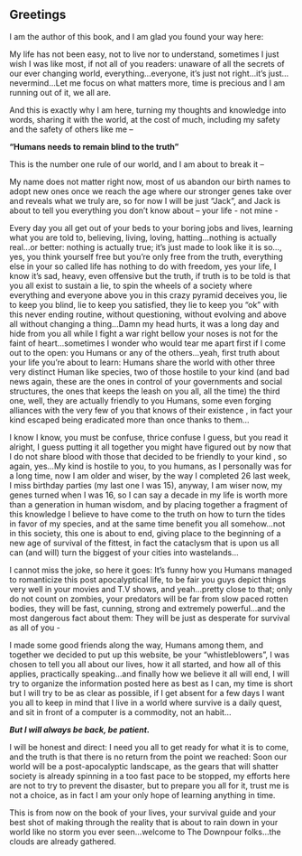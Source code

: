 Greetings
---------

I am the author of this book, and I am glad you found your way here:

My life has not been easy, not to live nor to understand, sometimes I just wish I was like most, if not all of you readers: unaware of all the secrets of our ever changing world, everything…everyone, it’s just not right…it’s just…nevermind…Let me focus on what matters more, time is precious and I am running out of it, we all are.

And this is exactly why I am here, turning my thoughts and knowledge into words, sharing it with the world, at the cost of much, including my safety and the safety of others like me –

**“Humans needs to remain blind to the truth”**

This is the number one rule of our world, and I am about to break it –

My name does not matter right now, most of us abandon our birth names to adopt new ones once we reach the age where our stronger genes take over and reveals what we truly are, so for now I will be just “Jack”, and Jack is about to tell you everything you don’t know about – your life - not mine -

Every day you all get out of your beds to your boring jobs and lives, learning what you are told to, believing, living, loving, hatting…nothing is actually real...or better: nothing is actually true; it’s just made to look like it is so…, yes, you think yourself free but you’re only free from the truth, everything else in your so called life has nothing to do with freedom, yes your life, I know it’s sad, heavy, even offensive but the truth, if truth is to be told is that you all exist to sustain a lie, to spin the wheels of a society where everything and everyone above you in this crazy pyramid deceives you, lie to keep you blind, lie to keep you satisfied, they lie to keep you “ok” with this never ending routine, without questioning, without evolving and above all without changing a thing...Damn my head hurts, it was a long day and hide from you all while I fight a war right bellow your noses is not for the faint of heart…sometimes I wonder who would tear me apart first if I come out to the open: you Humans or any of the others…yeah, first truth about your life you’re about to learn: Humans share the world with other three very distinct Human like species, two of those hostile to your kind (and bad news again, these are the ones in control of your governments and social structures, the ones that keeps the leash on you all, all the time) the third one, well, they are actually friendly to you Humans, some even forging alliances with the very few of you that knows of their existence , in fact your kind escaped being eradicated more than once thanks to them…

I know I know, you must be confuse, thrice confuse I guess, but you read it alright, I guess putting it all together you might have figured out by now that I do not share blood with those that decided to be friendly to your kind , so again, yes…My kind is hostile to you, to you humans, as I personally was for a long time, now I am older and wiser, by the way I completed 26 last week, I miss birthday parties (my last one I was 15), anyway, I am wiser now, my genes turned when I was 16, so I can say a decade in my life is worth more than a generation in human wisdom, and by placing together a fragment of this knowledge I believe to have come to the truth on how to turn the tides in favor of my species, and at the same time benefit you all somehow…not in this society, this one is about to end, giving place to the beginning of a new age of survival of the fittest, in fact the cataclysm that is upon us all can (and will) turn the biggest of your cities into wastelands…

I cannot miss the joke, so here it goes: It’s funny how you Humans managed to romanticize this post apocalyptical life, to be fair you guys depict things very well in your movies and T.V shows, and yeah…pretty close to that; only do not count on zombies, your predators will be far from slow paced rotten bodies, they will be fast, cunning, strong and extremely powerful…and the most dangerous fact about them: They will be just as desperate for survival as all of you -

I made some good friends along the way, Humans among them, and together we decided to put up this website, be your “whistleblowers”, I was chosen to tell you all about our lives, how it all started, and how all of this applies, practically speaking…and finally how we believe it all will end, I will try to organize the information posted here as best as I can, my time is short but I will try to be as clear as possible, if I get absent for a few days I want you all to keep in mind that I live in a world where survive is a daily quest, and sit in front of a computer is a commodity, not an habit…

***But I will always be back, be patient.***

I will be honest and direct: I need you all to get ready for what it is to come, and the truth is that there is no return from the point we reached: Soon our world will be a post-apocalyptic landscape, as the gears that will shatter society is already spinning in a too fast pace to be stopped, my efforts here are not to try to prevent the disaster, but to prepare you all for it, trust me is not a choice, as in fact I am your only hope of learning anything in time.

This is from now on the book of your lives, your survival guide and your best shot of making through the reality that is about to rain down in your world like no storm you ever seen…welcome to The Downpour folks…the clouds are already gathered.
